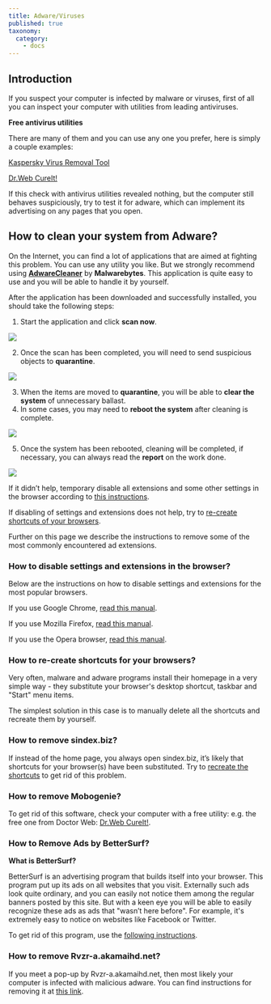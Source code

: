 ```yaml
---
title: Adware/Viruses
published: true
taxonomy:
  category:
    - docs
---
```


## Introduction

If you suspect your computer is infected by malware or viruses, first of all you can inspect your computer with utilities from leading antiviruses.

**Free antivirus utilities**

There are many of them and you can use any one you prefer, here is simply a couple examples:

[Kaspersky Virus Removal Tool](https://www.kaspersky.ru/downloads/thank-you/free-virus-removal-tool)

[Dr.Web CureIt! ](http://www.freedrweb.com/cureit/?lng=en)

If this check with antivirus utilities revealed nothing, but the computer still behaves suspiciously, try to test it for adware, which can implement its advertising on any pages that you open.

## How to clean your system from Adware?

On the Internet, you can find a lot of applications that are aimed at fighting this problem. You can use any utility you like. But we strongly recommend using **[AdwareCleaner](https://downloads.malwarebytes.com/file/adwcleaner)** by **Malwarebytes**. This application is quite easy to use and you will be able to handle it by yourself.

After the application has been downloaded and successfully installed, you should take the following steps:

1. Start the application and click **scan now**.

<img src="https://cdn.adguard.com/public/Adguard/kb/newscreenshots/En/Windows7.1/adware1.png" />

2. Once the scan has been completed, you will need to send suspicious objects to **quarantine**.

<img src="https://cdn.adguard.com/public/Adguard/kb/newscreenshots/En/Windows7.1/adware2.png" />

3. When the items are moved to **quarantine**, you will be able to **clear the system** of unnecessary ballast.
4. In some cases, you may need to **reboot the system** after cleaning is complete.

<img src="https://cdn.adguard.com/public/Adguard/kb/newscreenshots/En/Windows7.1/adware3.png" />

5. Once the system has been rebooted, cleaning will be completed, if necessary, you can always read the **report** on the work done.

<img src="https://cdn.adguard.com/public/Adguard/kb/newscreenshots/En/Windows7.1/adware4.png" />

If it didn’t help, temporary disable all extensions and some other settings in the browser according to [this instructions](#instruction).

If disabling of settings and extensions does not help, try to [re-create shortcuts of your browsers](#shortcuts).

Further on this page we describe the instructions to remove some of the most commonly encountered ad extensions.

<a id="instruction"></a>

### How to disable settings and extensions in the browser?

Below are the instructions on how to disable settings and extensions for the most popular browsers.

If you use Google Chrome, [read this manual](https://support.google.com/chrome/answer/187443?hl=en).

If you use Mozilla Firefox, [read this manual](https://support.mozilla.org/en-US/kb/disable-or-remove-add-ons).

If you use the Opera browser, [read this manual](http://help.opera.com/Windows/11.50/en/extensions.html).

<a id="shortcuts"></a>

### How to re-create shortcuts for your browsers?

Very often, malware and adware programs install their homepage in a very simple way - they substitute your browser's desktop shortcut, taskbar and "Start" menu items.

The simplest solution in this case is to manually delete all the shortcuts and recreate them by yourself.

### How to remove sindex.biz?

If instead of the home page, you always open sindex.biz, it’s likely that shortcuts for your browser(s) have been substituted. Try to [recreate the shortcuts](#shortcuts) to get rid of this problem.

### How to remove Mobogenie?

To get rid of this software, check your computer with a free utility: e.g. the free one from Doctor Web: [Dr.Web CureIt!](http://www.freedrweb.com/cureit/).

### How to Remove Ads by BetterSurf?

**What is BetterSurf?**

BetterSurf is an advertising program that builds itself into your browser. This program put up its ads on all websites that you visit. Externally such ads look quite ordinary, and you can easily not notice them among the regular banners posted by this site. But with a keen eye you will be able to easily recognize these ads as ads that "wasn’t here before". For example, it's extremely easy to notice on websites like Facebook or Twitter.

To get rid of this program, use the [following instructions](http://malwaretips.com/blogs/bettersurf-virus-removal/).

### How to remove Rvzr-a.akamaihd.net?

If you meet a pop-up by Rvzr-a.akamaihd.net, then most likely your computer is infected with malicious adware. You can find instructions for removing it at [this link](http://malwaretips.com/blogs/rvzr-a-akamaihd-net-virus/).
